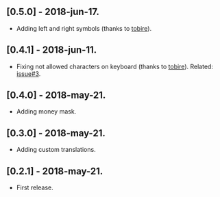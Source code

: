 ## [0.5.0] - 2018-jun-17.
* Adding left and right symbols (thanks to [tobire](https://github.com/tobire)).

## [0.4.1] - 2018-jun-11.
* Fixing not allowed characters on keyboard (thanks to [tobire](https://github.com/tobire)). Related: [issue#3](https://github.com/benhurott/flutter-masked-text/issues/3).

## [0.4.0] - 2018-may-21.
* Adding money mask.

## [0.3.0] - 2018-may-21.
* Adding custom translations.

## [0.2.1] - 2018-may-21.
* First release.
